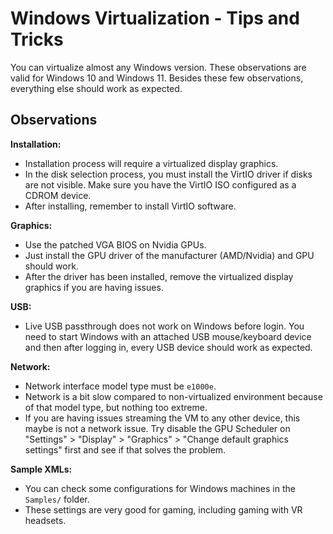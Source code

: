 # Windows Virtualization - Tips and Tricks

You can virtualize almost any Windows version. These observations are valid for Windows 10 and Windows 11. Besides these few observations, everything else should work as expected.

## Observations

**Installation:**

- Installation process will require a virtualized display graphics.
- In the disk selection process, you must install the VirtIO driver if disks are not visible. Make sure you have the VirtIO ISO configured as a CDROM device.
- After installing, remember to install VirtIO software.

**Graphics:**

- Use the patched VGA BIOS on Nvidia GPUs.
- Just install the GPU driver of the manufacturer (AMD/Nvidia) and GPU should work.
- After the driver has been installed, remove the virtualized display graphics if you are having issues.

**USB:**

- Live USB passthrough does not work on Windows before login. You need to start Windows with an attached USB mouse/keyboard device and then after logging in, every USB device should work as expected.

**Network:**

- Network interface model type must be ``e1000e``.
- Network is a bit slow compared to non-virtualized environment because of that model type, but nothing too extreme.
- If you are having issues streaming the VM to any other device, this maybe is not a network issue. Try disable the GPU Scheduler on "Settings" > "Display" > "Graphics" > "Change default graphics settings" first and see if that solves the problem.

**Sample XMLs:**

- You can check some configurations for Windows machines in the ``Samples/`` folder.
- These settings are very good for gaming, including gaming with VR headsets.